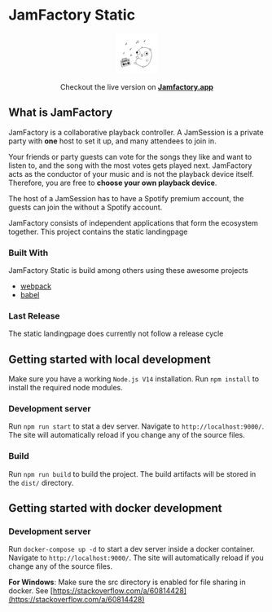 # JamFactory Static

<p align="center">
    <img src="docs/logo.svg" alt="Logo" width="80" height="80">
</p>

<p align="center">
Checkout the live version on
<a href="https://jamfactory.app"><strong>Jamfactory.app</strong></a>
</p>

## What is JamFactory

JamFactory is a collaborative playback controller. A JamSession is a private party with **one** host to set it up, and
many attendees to join in.

Your friends or party guests can vote for the songs they like and want to listen to, and the song with the most votes
gets played next. JamFactory acts as the conductor of your music and is not the playback device itself. Therefore, you
are free to **choose your own playback device**.

The host of a JamSession has to have a Spotify premium account, the guests can join the without a Spotify account.

JamFactory consists of independent applications that form the ecosystem together. This project contains the static
landingpage

### Built With

JamFactory Static is build among others using these awesome projects

* [webpack](https://webpack.js.org/)
* [babel](https://babeljs.io/)

### Last Release

The static landingpage does currently not follow a release cycle

## Getting started with local development

Make sure you have a working `Node.js V14` installation. Run `npm install` to install the required node modules.

### Development server

Run `npm run start` to stat a dev server. Navigate to `http://localhost:9000/`. The site will automatically reload if
you change any of the source files.

### Build

Run `npm run build` to build the project. The build artifacts will be stored in the `dist/` directory.

## Getting started with docker development

### Development server

Run `docker-compose up -d` to start a dev server inside a docker container. Navigate to `http://localhost:9000/`. The
site will automatically reload if you change any of the source files.

**For Windows**: Make sure the src directory is enabled for file sharing in docker.
See [https://stackoverflow.com/a/60814428](https://stackoverflow.com/a/60814428)